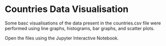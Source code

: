 Countries Data Visualisation
===

Some basc visualisations of the data present in the countries.csv file were performed 
using line graphs, histograms, bar graphs, and scatter plots.

Open the files using the Jupyter Interactive Notebook. 